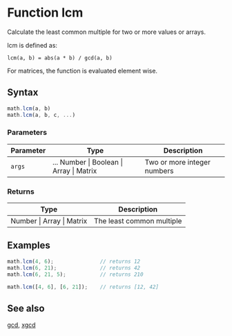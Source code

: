 # Function lcm

Calculate the least common multiple for two or more values or arrays.

lcm is defined as:

    lcm(a, b) = abs(a * b) / gcd(a, b)

For matrices, the function is evaluated element wise.


## Syntax

```js
math.lcm(a, b)
math.lcm(a, b, c, ...)
```

### Parameters

Parameter | Type | Description
--------- | ---- | -----------
`args` | ... Number &#124; Boolean &#124; Array &#124; Matrix | Two or more integer numbers

### Returns

Type | Description
---- | -----------
Number &#124; Array &#124; Matrix | The least common multiple


## Examples

```js
math.lcm(4, 6);               // returns 12
math.lcm(6, 21);              // returns 42
math.lcm(6, 21, 5);           // returns 210

math.lcm([4, 6], [6, 21]);    // returns [12, 42]
```


## See also

[gcd](gcd.md),
[xgcd](xgcd.md)


<!-- Note: This file is automatically generated from source code comments. Changes made in this file will be overridden. -->
